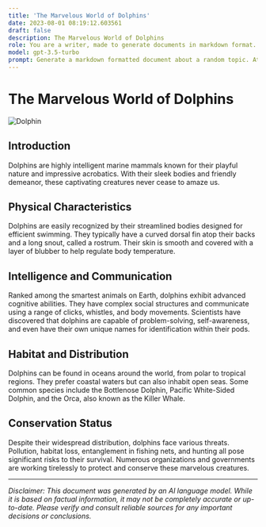 ```yaml
---
title: 'The Marvelous World of Dolphins'
date: 2023-08-01 08:19:12.603561
draft: false
description: The Marvelous World of Dolphins
role: You are a writer, made to generate documents in markdown format. It is very important that all of the documents you generate are in valid markdown format.
model: gpt-3.5-turbo
prompt: Generate a markdown formatted document about a random topic. At the bottom, include a disclaimer explaining that the document was generated by you. The first line of the document should be the title. Make sure that the entire document is in proper markdown format, using a mix of various tags to make the document visually appealing.
---
```


# The Marvelous World of Dolphins

![Dolphin](https://example.com/dolphin.jpg)

## Introduction

Dolphins are highly intelligent marine mammals known for their playful nature and impressive acrobatics. With their sleek bodies and friendly demeanor, these captivating creatures never cease to amaze us.

## Physical Characteristics

Dolphins are easily recognized by their streamlined bodies designed for efficient swimming. They typically have a curved dorsal fin atop their backs and a long snout, called a rostrum. Their skin is smooth and covered with a layer of blubber to help regulate body temperature.

## Intelligence and Communication

Ranked among the smartest animals on Earth, dolphins exhibit advanced cognitive abilities. They have complex social structures and communicate using a range of clicks, whistles, and body movements. Scientists have discovered that dolphins are capable of problem-solving, self-awareness, and even have their own unique names for identification within their pods.

## Habitat and Distribution

Dolphins can be found in oceans around the world, from polar to tropical regions. They prefer coastal waters but can also inhabit open seas. Some common species include the Bottlenose Dolphin, Pacific White-Sided Dolphin, and the Orca, also known as the Killer Whale.

## Conservation Status

Despite their widespread distribution, dolphins face various threats. Pollution, habitat loss, entanglement in fishing nets, and hunting all pose significant risks to their survival. Numerous organizations and governments are working tirelessly to protect and conserve these marvelous creatures.

---

*Disclaimer: This document was generated by an AI language model. While it is based on factual information, it may not be completely accurate or up-to-date. Please verify and consult reliable sources for any important decisions or conclusions.*


